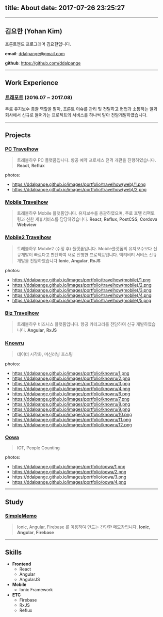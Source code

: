 title: About
date: 2017-07-26 23:25:27
---
---

## 김요한 (Yohan Kim)

프론트엔드 프로그래머 김요한입니다.


**email**: ddalpange@gmail.com

**github**: https://github.com/ddalpange

---

## Work Experience

### [트래포트](https://m.travelhow.com) (2016.07 ~ 2017.08)

주로 유지보수 총괄 역할을 맡아, 프론트 이슈를 관리 및 전달하고 현업과 소통하는 일과<br/>
회사에서 신규로 들어가는 프로젝트의 서비스를 하나씩 맡아 전담개발하였습니다. 

---

## Projects
### [PC Travelhow](https://www.travelhow.com)
> 트래블하우 PC 플랫폼입니다. 항공 예약 프로세스 전격 개편을 진행하였습니다. 
**React**, **Reflux**

photos:
- https://ddalpange.github.io/images/portfolio/travelhow(web)/1.png
- https://ddalpange.github.io/images/portfolio/travelhow(web)/2.png

### [Mobile Travelhow](https://m.travelhow.com)
> 트래블하우 Mobile 플랫폼입니다. 유지보수를 총괄하였으며, 주로 호텔 리팩토링과 신한 제휴서비스를 담당하였습니다.
**React**, **Reflux**, **PostCSS**, **Cordova Webview**

### [Mobile2 Travelhow](https://mm.travelhow.com)
> 트래블하우 Mobile2 (수정 후) 플랫폼입니다. Mobile플랫폼의 유지보수보다 신규개발이 빠르다고 판단하여 새로 진행한 프로젝트입니다. 액티비티 서비스 신규개발을 전담하였습니다
**Ionic**, **Angular**, **RxJS**

photos:
- https://ddalpange.github.io/images/portfolio/travelhow(mobile)/1.png
- https://ddalpange.github.io/images/portfolio/travelhow(mobile)/2.png
- https://ddalpange.github.io/images/portfolio/travelhow(mobile)/3.png
- https://ddalpange.github.io/images/portfolio/travelhow(mobile)/4.png
- https://ddalpange.github.io/images/portfolio/travelhow(mobile)/5.png

### [Biz Travelhow](https://biz.travelhow.biz)
> 트래블하우 비즈니스 플랫폼입니다. 항공 카테고리를 전담하여 신규 개발하였습니다.
**Angular**, **RxJS**

### [Knowru](https://www.knowru.com)
> 데이터 시각화, 머신러닝 호스팅

photos:
- https://ddalpange.github.io/images/portfolio/knowru/1.png
- https://ddalpange.github.io/images/portfolio/knowru/2.png
- https://ddalpange.github.io/images/portfolio/knowru/3.png
- https://ddalpange.github.io/images/portfolio/knowru/4.png
- https://ddalpange.github.io/images/portfolio/knowru/6.png
- https://ddalpange.github.io/images/portfolio/knowru/7.png
- https://ddalpange.github.io/images/portfolio/knowru/8.png
- https://ddalpange.github.io/images/portfolio/knowru/9.png
- https://ddalpange.github.io/images/portfolio/knowru/10.png
- https://ddalpange.github.io/images/portfolio/knowru/11.png
- https://ddalpange.github.io/images/portfolio/knowru/12.png

### [Oowa](https://oowa.io)
> IOT, People Counting

photos:
- https://ddalpange.github.io/images/portfolio/oowa/1.png
- https://ddalpange.github.io/images/portfolio/oowa/2.png
- https://ddalpange.github.io/images/portfolio/oowa/3.png
- https://ddalpange.github.io/images/portfolio/oowa/4.png

---

## Study
### [SimpleMemo](https://github.com/ddalpange/simple-memo)
> Ionic, Angular, Firebase 를 이용하여 만드는 간단한 메모장입니다.
**Ionic**, **Angular**, **Firebase**

---

## Skills
* **Frontend**
    * React
    * Angular
    * AngularJS
* **Mobile**
    * Ionic Framework
* **ETC**
    * Firebase
    * RxJS
    * Reflux
